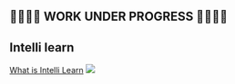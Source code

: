 ## 🚧🚧🚧🚧 WORK UNDER PROGRESS 🚧🚧🚧🚧

## Intelli learn

[What is Intelli Learn](https://aaditay.github.io/Apps/intelli.html)
![]("./images/intellilearn_screenshot.png")
